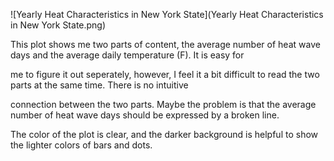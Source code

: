 ![Yearly Heat Characteristics in New York State](Yearly Heat Characteristics in New York State.png)

This plot shows me two parts of content, the average number of heat wave days and the average daily temperature (F). It is easy for

me to figure it out seperately, however, I feel it a bit difficult to read the two parts at the same time. There is no intuitive 

connection between the two parts. Maybe the problem is that the average number of heat wave days should be expressed by a broken line.

The color of the plot is clear, and the darker background is helpful to show the lighter colors of bars and dots. 
